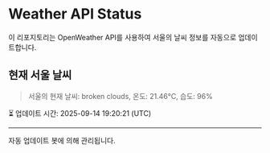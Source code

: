 
# Weather API Status

이 리포지토리는 OpenWeather API를 사용하여 서울의 날씨 정보를 자동으로 업데이트합니다.

## 현재 서울 날씨
> 서울의 현재 날씨: broken clouds, 온도: 21.46°C, 습도: 96%

⏳ 업데이트 시간: 2025-09-14 19:20:21 (UTC)

---
자동 업데이트 봇에 의해 관리됩니다.
